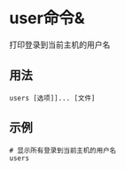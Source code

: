 # user命令&

打印登录到当前主机的用户名

## 用法
```shell
users [选项]]... [文件]
```

## 示例
```shell
# 显示所有登录到当前主机的用户名
users
```
